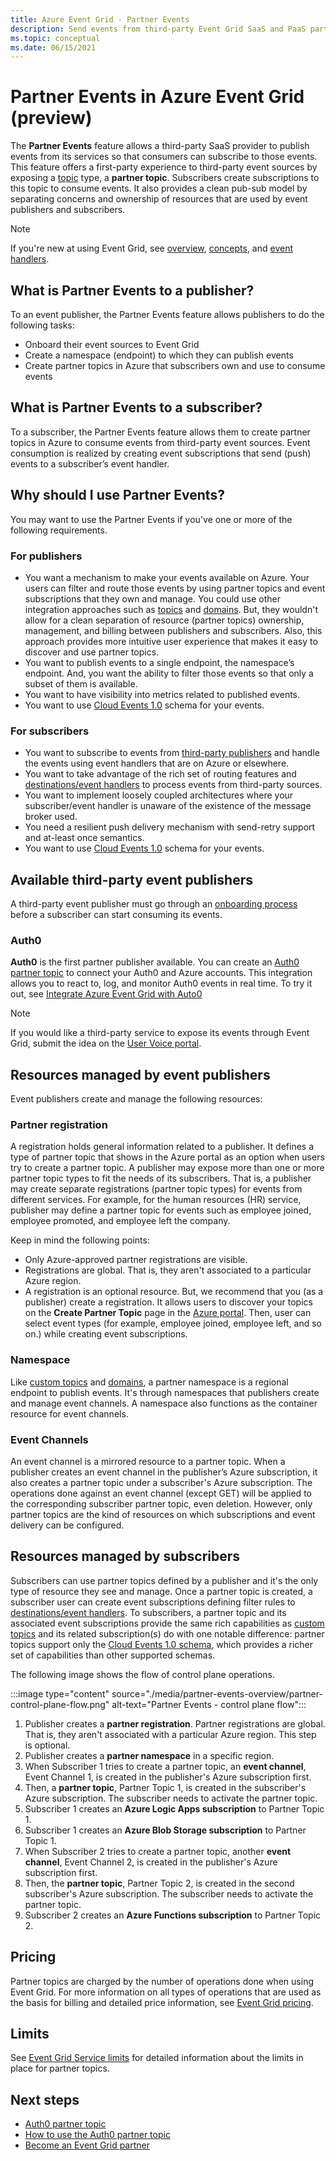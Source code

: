 ```yaml
---
title: Azure Event Grid - Partner Events 
description: Send events from third-party Event Grid SaaS and PaaS partners directly to Azure services with Azure Event Grid.
ms.topic: conceptual
ms.date: 06/15/2021
---
```


# Partner Events in Azure Event Grid (preview)
The **Partner Events** feature allows a third-party SaaS provider to publish events from its services so that consumers can subscribe to those events. This feature offers a first-party experience to third-party event sources by exposing a [topic](concepts.md#topics) type, a **partner topic**. Subscribers create subscriptions to this topic to consume events. It also provides a clean pub-sub model by separating concerns and ownership of resources that are used by event publishers and subscribers.

> [!NOTE]
> If you're new at using Event Grid, see [overview](overview.md), [concepts](concepts.md), and [event handlers](event-handlers.md).

## What is Partner Events to a publisher?
To an event publisher, the Partner Events feature allows publishers to do the following tasks:

- Onboard their event sources to Event Grid
- Create a namespace (endpoint) to which they can publish events
- Create partner topics in Azure that subscribers own and use to consume events

## What is Partner Events to a subscriber?
To a subscriber, the Partner Events feature allows them to create partner topics in Azure to consume events from third-party event sources. Event consumption is realized by creating event subscriptions that send (push) events to a subscriber’s event handler.

## Why should I use Partner Events?
You may want to use the Partner Events if you've one or more of the following requirements.

### For publishers

- You want a mechanism to make your events available on Azure. Your users can filter and route those events by using partner topics and event subscriptions that they own and manage. You could use other integration approaches such as [topics](custom-topics.md) and [domains](event-domains.md). But, they wouldn't allow for a clean separation of resource (partner topics) ownership, management, and billing between publishers and subscribers. Also, this approach provides more intuitive user experience that makes it easy to discover and use partner topics.
- You want to publish events to a single endpoint, the namespace’s endpoint. And, you want the ability to filter those events so that only a subset of them is available. 
- You want to have visibility into metrics related to published events.
- You want to use [Cloud Events 1.0](https://cloudevents.io/) schema for your events.

### For subscribers

- You want to subscribe to events from [third-party publishers](#available-third-party-event-publishers) and handle the events using event handlers that are on Azure or elsewhere.
- You want to take advantage of the rich set of routing features and [destinations/event handlers](overview.md#event-handlers) to process events from third-party sources. 
- You want to implement loosely coupled architectures where your subscriber/event handler is unaware of the existence of the message broker used. 
- You need a resilient push delivery mechanism with send-retry support and at-least once semantics.
- You want to use [Cloud Events 1.0](https://cloudevents.io/) schema for your events. 


## Available third-party event publishers
A third-party event publisher must go through an [onboarding process](partner-onboarding-overview.md) before a subscriber can start consuming its events. 

### Auth0
**Auth0** is the first partner publisher available. You can create an [Auth0 partner topic](auth0-overview.md) to connect your Auth0 and Azure accounts. This integration allows you to react to, log, and monitor Auth0 events in real time. To try it out, see [Integrate Azure Event Grid with Auto0](auth0-how-to.md)

> [!NOTE]
> If you would like a third-party service to expose its events through Event Grid, submit the idea on the [User Voice portal](https://feedback.azure.com/forums/909934-azure-event-grid).
 
## Resources managed by event publishers
Event publishers create and manage the following resources:

### Partner registration
A registration holds general information related to a publisher. It defines a type of partner topic that shows in the Azure portal as an option when users try to create a partner topic. A publisher may expose more than one or more partner topic types to fit the needs of its subscribers. That is, a publisher may create separate registrations (partner topic types) for events from different services. For example, for the human resources (HR) service, publisher may define a partner topic for events such as employee joined, employee promoted, and employee left the company. 

Keep in mind the following points:

- Only Azure-approved partner registrations are visible. 
- Registrations are global. That is, they aren't associated to a particular Azure region.
- A registration is an optional resource. But, we recommend that you (as a publisher) create a registration. It allows users to discover your topics on the **Create Partner Topic** page in the [Azure portal](https://portal.azure.com/#create/Microsoft.EventGridPartnerTopic). Then, user can select event types (for example, employee joined, employee left, and so on.) while creating event subscriptions.

### Namespace
Like [custom topics](custom-topics.md) and [domains](event-domains.md), a partner namespace is a regional endpoint to publish events. It's through namespaces that publishers create and manage event channels. A namespace also functions as the container resource for event channels.

### Event Channels
An event channel is a mirrored resource to a partner topic. When a publisher creates an event channel in the publisher’s Azure subscription, it also creates a partner topic under a subscriber's Azure subscription. The operations done against an event channel (except GET) will be applied to the corresponding subscriber partner topic, even deletion. However, only partner topics are the kind of resources on which subscriptions and event delivery can be configured.

## Resources managed by subscribers 
Subscribers can use partner topics defined by a publisher and it's the only type of resource they see and manage. Once a partner topic is created, a subscriber user can create event subscriptions defining filter rules to [destinations/event handlers](overview.md#event-handlers). To subscribers, a partner topic and its associated event subscriptions provide the same rich capabilities as [custom topics](custom-topics.md) and its related subscription(s) do with one notable difference: partner topics support only the [Cloud Events 1.0 schema](cloudevents-schema.md), which provides a richer set of capabilities than other supported schemas.

The following image shows the flow of control plane operations.

:::image type="content" source="./media/partner-events-overview/partner-control-plane-flow.png" alt-text="Partner Events - control plane flow":::

1. Publisher creates a **partner registration**. Partner registrations are global. That is, they aren't associated with a particular Azure region. This step is optional.
1. Publisher creates a **partner namespace** in a specific region.
1. When Subscriber 1 tries to create a partner topic, an **event channel**, Event Channel 1, is created in the publisher's Azure subscription first.
1. Then, a **partner topic**, Partner Topic 1, is created in the subscriber's Azure subscription. The subscriber needs to activate the partner topic. 
1. Subscriber 1 creates an **Azure Logic Apps subscription** to Partner Topic 1.
1. Subscriber 1 creates an **Azure Blob Storage subscription** to Partner Topic 1. 
1. When Subscriber 2 tries to create a partner topic, another **event channel**, Event Channel 2, is created in the publisher's Azure subscription first. 
1. Then, the **partner topic**, Partner Topic 2, is created in the second subscriber's Azure subscription. The subscriber needs to activate the partner topic. 
1. Subscriber 2 creates an **Azure Functions subscription** to Partner Topic 2. 

## Pricing
Partner topics are charged by the number of operations done when using Event Grid. For more information on all types of operations that are used as the basis for billing and detailed price information, see [Event Grid pricing](https://azure.microsoft.com/pricing/details/event-grid/).

## Limits
See [Event Grid Service limits](../azure-resource-manager/management/azure-subscription-service-limits.md#event-grid-limits) for detailed information about the limits in place for partner topics.


## Next steps

- [Auth0 partner topic](auth0-overview.md)
- [How to use the Auth0 partner topic](auth0-how-to.md)
- [Become an Event Grid partner](partner-onboarding-overview.md)